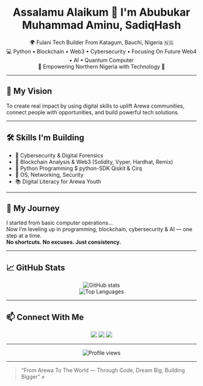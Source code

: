 <h1 align="center">Assalamu Alaikum 👋 I'm Abubukar Muhammad Aminu, SadiqHash</h1>

<p align="center">
🌍 Fulani Tech Builder From Katagum, Bauchi, Nigeria 🇳🇬<br>
💻 Python • Blockchain • Web3 • Cybersecurity • Focusing On Future Web4 • AI • Quantum Computer<br>
🎯 Empowering Northern Nigeria with Technology 💪
</p>

---

## 🌟 My Vision
To create real impact by using digital skills to uplift Arewa communities, connect people with opportunities, and build powerful tech solutions.

---

## 🛠️ Skills I'm Building
- 🔐 Cybersecurity & Digital Forensics
- 🔗 Blockchain Analysis & Web3 (Solidity, Vyper, Hardhat, Remix)
- 🐍 Python Programming $ python-SDK Qiskit & Cirq
- 🧠 OS, Networking, Security
- 📚 Digital Literacy for Arewa Youth

---

## 🚀 My Journey
I started from basic computer operations...  
Now I’m leveling up in programming, blockchain, cybersecurity & AI — one step at a time.  
**No shortcuts. No excuses. Just consistency.**

---

## 📈 GitHub Stats

<p align="center">
  <img src="https://github-readme-stats.vercel.app/api?username=SadiqHash&show_icons=true&theme=tokyonight" alt="GitHub stats" />
  <br>
  <img src="https://github-readme-stats.vercel.app/api/top-langs/?username=SadiqHash&layout=compact&theme=tokyonight" alt="Top Languages" />
</p>

---

## 📫 Connect With Me

<p align="center">
  <a href="https://t.me/SadiqHash" target="_blank"><img src="https://img.shields.io/badge/Telegram-2CA5E0?style=for-the-badge&logo=telegram&logoColor=white" /></a>
  <a href="https://x.com/SadiqHash01" target="_blank"><img src="https://img.shields.io/badge/Twitter-1DA1F2?style=for-the-badge&logo=twitter&logoColor=white" /></a>
  <a href="mailto:saddeequjp@gmail.com"><img src="https://img.shields.io/badge/Email-D14836?style=for-the-badge&logo=gmail&logoColor=white" /></a>
</p>

---

<p align="center">
  <img src="https://komarev.com/ghpvc/?username=SadiqHash&label=Profile+Views&color=0e75b6&style=flat" alt="Profile views" />
</p>

---

> “From Arewa To The World — Through Code, Dream Big, Building Bigger” ✊
